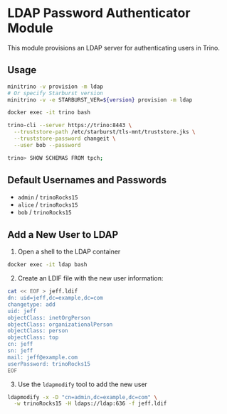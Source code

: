 # LDAP Password Authenticator Module

This module provisions an LDAP server for authenticating users in Trino.

## Usage

```sh
minitrino -v provision -m ldap
# Or specify Starburst version
minitrino -v -e STARBURST_VER=${version} provision -m ldap

docker exec -it trino bash 

trino-cli --server https://trino:8443 \
  --truststore-path /etc/starburst/tls-mnt/truststore.jks \
  --truststore-password changeit \
  --user bob --password

trino> SHOW SCHEMAS FROM tpch;
```

## Default Usernames and Passwords

- `admin` / `trinoRocks15`
- `alice` / `trinoRocks15`
- `bob` / `trinoRocks15`

## Add a New User to LDAP

1. Open a shell to the LDAP container

```sh
docker exec -it ldap bash
```

2. Create an LDIF file with the new user information:

```sh
cat << EOF > jeff.ldif
dn: uid=jeff,dc=example,dc=com
changetype: add
uid: jeff
objectClass: inetOrgPerson
objectClass: organizationalPerson
objectClass: person
objectClass: top
cn: jeff
sn: jeff
mail: jeff@example.com
userPassword: trinoRocks15
EOF
```

3. Use the `ldapmodify` tool to add the new user

```sh
ldapmodify -x -D "cn=admin,dc=example,dc=com" \
  -w trinoRocks15 -H ldaps://ldap:636 -f jeff.ldif
```
